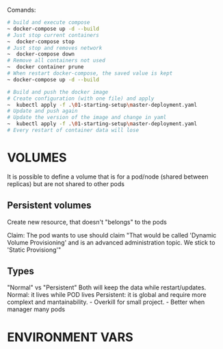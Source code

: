 Comands:
```sh
# build and execute compose
~ docker-compose up -d --build
# Just stop current containers
~  docker-compose stop
# Just stop and removes network
~  docker-compose down
# Remove all containers not used
~  docker container prune
# When restart docker-compose, the saved value is kept
~ docker-compose up -d --build

# Build and push the docker image
# Create configuration (with one file) and apply
~  kubectl apply -f .\01-starting-setup\master-deployment.yaml
# Update and push again
# Update the version of the image and change in yaml
~  kubectl apply -f .\01-starting-setup\master-deployment.yaml
# Every restart of container data will lose
```
# VOLUMES
It is possible to define a volume that is for a pod/node (shared between replicas) but are not shared to other pods
## Persistent volumes
Create new resource, that doesn't "belongs" to the pods

Claim: The pod wants to use should claim
"That would be called 'Dynamic Volume Provisioning' and is an advanced administration topic. We stick to 'Static Provisiong'"

## Types
"Normal" vs "Persistent"
Both will keep the data while restart/updates.
Normal: it lives while POD lives
Persistent: it is global and require more complext and mantainability.
    - Overkill for small project.
    - Better when manager many pods

# ENVIRONMENT VARS
